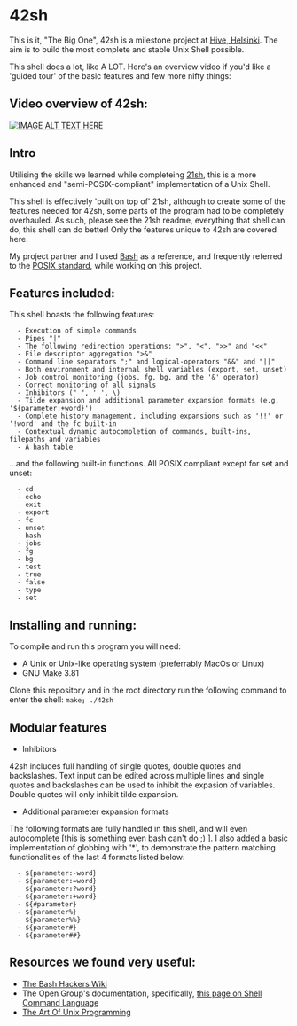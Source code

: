 # 42sh

This is it, "The Big One", 42sh is a milestone project at [Hive, Helsinki](https://www.hive.fi/en/). The aim is to build the most complete and stable Unix Shell possible.

This shell does a lot, like A LOT. Here's an overview video if you'd like a 'guided tour' of the basic features and few more nifty things:

## Video overview of 42sh:
[![IMAGE ALT TEXT HERE](http://img.youtube.com/vi/b0ElN0rlrEs/0.jpg)](http://www.youtube.com/watch?v=b0ElN0rlrEs)

## Intro

Utilising the skills we learned while completeing [21sh](https://github.com/AlexMannDesigns/21sh), this is a more enhanced and "semi-POSIX-compliant" implementation of a Unix Shell. 

This shell is effectively 'built on top of' 21sh, although to create some of the features needed for 42sh, some parts of the program had to be completely overhauled. As such, please see the 21sh readme, everything that shell can do, this shell can do better! Only the features unique to 42sh are covered here. 

My project partner and I used [Bash](https://www.gnu.org/software/bash/) as a reference, and frequently referred to the [POSIX standard](https://pubs.opengroup.org/onlinepubs/9699919799/), while working on this project.

## Features included:
This shell boasts the following features:

```
  - Execution of simple commands
  - Pipes "|"
  - The following redirection operations: ">", "<", ">>" and "<<"
  - File descriptor aggregation ">&"
  - Command line separators ";" and logical-operators "&&" and "||"
  - Both environment and internal shell variables (export, set, unset)
  - Job control monitoring (jobs, fg, bg, and the '&' operator)
  - Correct monitoring of all signals
  - Inhibitors (" ", ' ', \)
  - Tilde expansion and additional parameter expansion formats (e.g. '${parameter:+word}')
  - Complete history management, including expansions such as '!!' or '!word' and the fc built-in
  - Contextual dynamic autocompletion of commands, built-ins, filepaths and variables
  - A hash table
```

...and the following built-in functions. All POSIX compliant except for set and unset:

```
  - cd
  - echo
  - exit
  - export
  - fc
  - unset
  - hash
  - jobs
  - fg
  - bg
  - test
  - true
  - false
  - type
  - set
```
  
## Installing and running:
To compile and run this program you will need:
  - A Unix or Unix-like operating system (preferrably MacOs or Linux)
  - GNU Make 3.81

Clone this repository and in the root directory run the following command to enter the shell: `make; ./42sh`

## Modular features

- Inhibitors

42sh includes full handling of single quotes, double quotes and backslashes. Text input can be edited across multiple lines and single quotes and backslashes can be used to inhibit the expasion of variables. Double quotes will only inhibit tilde expansion.

- Additional parameter expansion formats

The following formats are fully handled in this shell, and will even autocomplete [this is something even bash can't do ;) ]. I also added a basic implementation of globbing with '*', to demonstrate the pattern matching functionalities of the last 4 formats listed below:

```
  - ${parameter:-word}
  - ${parameter:=word}
  - ${parameter:?word}
  - ${parameter:+word}
  - ${#parameter}
  - ${parameter%}
  - ${parameter%%}
  - ${parameter#}
  - ${parameter##}
```

## Resources we found very useful:

- [The Bash Hackers Wiki](https://wiki.bash-hackers.org/)
- The Open Group's documentation, specifically, [this page on Shell Command Language](https://pubs.opengroup.org/onlinepubs/9699919799/utilities/V3_chap02.html)
- [The Art Of Unix Programming](http://www.catb.org/esr/writings/taoup/html/)
